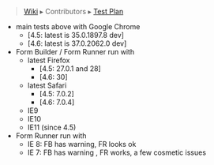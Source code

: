 > [Wiki](Home) ▸ Contributors ▸ [Test Plan](./Contributors-:-Test-Plan)

- main tests above with Google Chrome
  - [4.5: latest is 35.0.1897.8 dev]
  - [4.6: latest is 37.0.2062.0 dev]
- Form Builder / Form Runner run with
    - latest Firefox
      - [4.5: 27.0.1 and 28]
      - [4.6: 30]
    - latest Safari
      - [4.5: 7.0.2]
      - [4.6: 7.0.4]
    - IE9
    - IE10
    - IE11 (since 4.5)
- Form Runner run with
    - IE 8: FB has warning, FR looks ok
    - IE 7: FB has warning , FR works, a few cosmetic issues